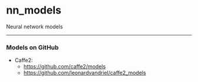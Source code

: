 # nn_models
Neural network models


***
### Models on GitHub
- Caffe2:
  - https://github.com/caffe2/models
  - https://github.com/leonardvandriel/caffe2_models
